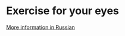Exercise for your eyes
======================

[More information in Russian](http://habr.ru/p/142096/)
